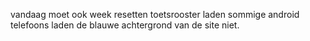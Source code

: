 vandaag moet ook week resetten
toetsrooster laden
sommige android telefoons laden de blauwe achtergrond van de site niet.
